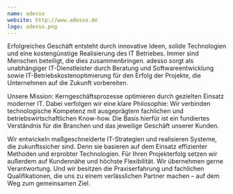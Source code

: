 ```yaml
---
name: adesso
website: http://www.adesso.de
logo: adesso.png
---
```

Erfolgreiches Geschäft entsteht durch innovative Ideen, solide Technologien und eine kostengünstige Realisierung des IT Betriebes. Immer sind Menschen beteiligt, die dies zusammenbringen. adesso sorgt als unabhängiger IT-Dienstleister durch Beratung und Softwareentwicklung sowie IT-Betriebskostenoptimierung für den Erfolg der Projekte, die Unternehmen auf die Zukunft vorbereiten.

Unsere Mission: Kerngeschäftsprozesse optimieren durch gezielten Einsatz moderner IT. Dabei verfolgen wir eine klare Philosophie: Wir verbinden technologische Kompetenz mit ausgeprägtem fachlichen und betriebswirtschaftlichen Know-how. Die Basis hierfür ist ein fundiertes Verständnis für die Branchen und das jeweilige Geschäft unserer Kunden.

Wir entwickeln maßgeschneiderte IT-Strategien und realisieren Systeme, die zukunftssicher sind. Denn sie basieren auf dem Einsatz effizienter Methoden und erprobter Technologien. Für Ihren Projekterfolg setzen wir außerdem auf Kundennähe und höchste Flexibilität. Wir übernehmen gerne Verantwortung. Und wir besitzen die Praxiserfahrung und fachlichen Qualifikationen, die uns zu einem verlässlichen Partner machen – auf dem Weg zum gemeinsamen Ziel.
